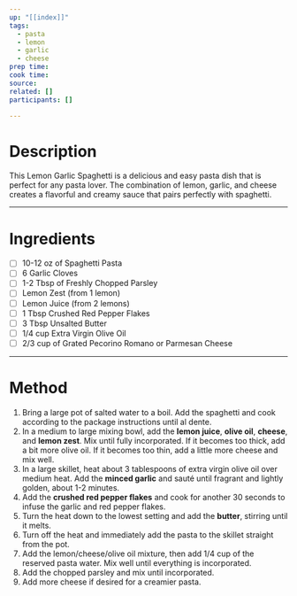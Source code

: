 ```yaml
---
up: "[[index]]"
tags:
  - pasta
  - lemon
  - garlic
  - cheese
prep time: 
cook time: 
source: 
related: []
participants: []

---
```

# Description
This Lemon Garlic Spaghetti is a delicious and easy pasta dish that is perfect for any pasta lover. The combination of lemon, garlic, and cheese creates a flavorful and creamy sauce that pairs perfectly with spaghetti.

---
# Ingredients
- [ ] 10-12 oz of Spaghetti Pasta
- [ ] 6 Garlic Cloves
- [ ] 1-2 Tbsp of Freshly Chopped Parsley
- [ ] Lemon Zest (from 1 lemon)
- [ ] Lemon Juice (from 2 lemons)
- [ ] 1 Tbsp Crushed Red Pepper Flakes
- [ ] 3 Tbsp Unsalted Butter
- [ ] 1/4 cup Extra Virgin Olive Oil
- [ ] 2/3 cup of Grated Pecorino Romano or Parmesan Cheese

---
# Method
1. Bring a large pot of salted water to a boil. Add the spaghetti and cook according to the package instructions until al dente.
2. In a medium to large mixing bowl, add the **lemon juice**, **olive oil**, **cheese**, and **lemon zest**. Mix until fully incorporated. If it becomes too thick, add a bit more olive oil. If it becomes too thin, add a little more cheese and mix well.
3. In a large skillet, heat about 3 tablespoons of extra virgin olive oil over medium heat. Add the **minced garlic** and sauté until fragrant and lightly golden, about 1-2 minutes.
4. Add the **crushed red pepper flakes** and cook for another 30 seconds to infuse the garlic and red pepper flakes.
5. Turn the heat down to the lowest setting and add the **butter**, stirring until it melts.
6. Turn off the heat and immediately add the pasta to the skillet straight from the pot.
7. Add the lemon/cheese/olive oil mixture, then add 1/4 cup of the reserved pasta water. Mix well until everything is incorporated.
8. Add the chopped parsley and mix until incorporated.
9. Add more cheese if desired for a creamier pasta.

